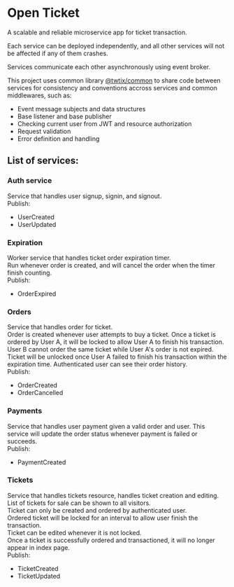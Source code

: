 # Open Ticket

A scalable and reliable microservice app for ticket transaction.

Each service can be deployed independently, and all other services will not be affected if any of them crashes.

Services communicate each other asynchronously using event broker.

This project uses common library [@twtix/common](https://www.npmjs.com/package/@twtix/common) to share code between services for consistency and conventions accross services and common middlewares, such as:

- Event message subjects and data structures
- Base listener and base publisher
- Checking current user from JWT and resource authorization
- Request validation
- Error definition and handling

## List of services:

### Auth service

Service that handles user signup, signin, and signout.  
Publish:

- UserCreated
- UserUpdated

### Expiration

Worker service that handles ticket order expiration timer.  
Run whenever order is created, and will cancel the order when the timer finish counting.  
Publish:

- OrderExpired

### Orders

Service that handles order for ticket.  
Order is created whenever user attempts to buy a ticket.
Once a ticket is ordered by User A, it will be locked to allow User A to finish his transaction. User B cannot order the same ticket while User A's order is not expired. Ticket will be unlocked once User A failed to finish his transaction within the expiration time.
Authenticated user can see their order history.  
Publish:

- OrderCreated
- OrderCancelled

### Payments

Service that handles user payment given a valid order and user.
This service will update the order status whenever payment is failed or succeeds.  
Publish:

- PaymentCreated

### Tickets

Service that handles tickets resource, handles ticket creation and editing.
List of tickets for sale can be shown to all visitors.  
Ticket can only be created and ordered by authenticated user.  
Ordered ticket will be locked for an interval to allow user finish the transaction.  
Ticket can be edited whenever it is not locked.  
Once a ticket is successfully ordered and transactioned, it will no longer appear in index page.  
Publish:

- TicketCreated
- TicketUpdated

